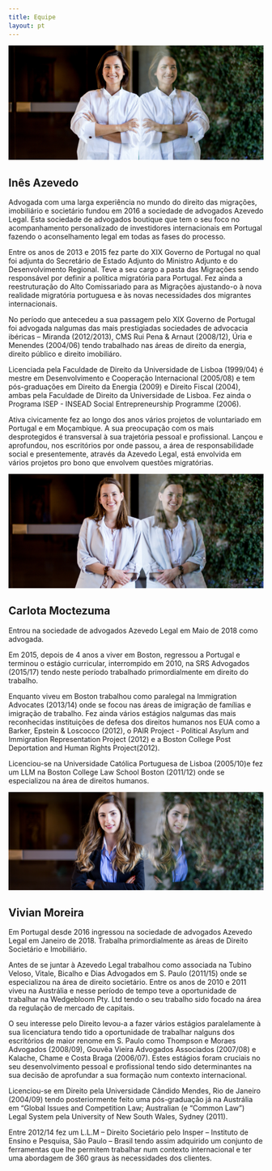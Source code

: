 ```yaml
---
title: Equipe
layout: pt
---
```



<div class="w-50-l w-100 bg-red-al">
  <img src="/assets/ines.jpg" alt="Inês Azevedo"/>
  <h2 class="f2 fw3 white pl4">Inês Azevedo</h2>
</div>

<div class="w-80-l w-100 ph4">
  <p class="lh-copy measure-wide">
    Advogada com uma larga experiência no mundo do direito das migrações,
    imobiliário e societário fundou em 2016 a sociedade de advogados Azevedo
    Legal.  Esta sociedade de advogados boutique que tem o seu foco no
    acompanhamento personalizado de investidores internacionais em Portugal
    fazendo o aconselhamento legal em todas as fases do processo.
  </p>

  <p class="lh-copy measure-wide">
    Entre os anos de 2013 e 2015 fez parte do XIX Governo de Portugal no qual
    foi adjunta do Secretário de Estado Adjunto do Ministro Adjunto e do
    Desenvolvimento Regional. Teve a seu cargo a pasta das Migrações sendo
    responsável por definir a política migratória para Portugal. Fez ainda a
    reestruturação do Alto Comissariado para as Migrações ajustando-o à nova
    realidade migratória portuguesa e às novas necessidades dos migrantes
    internacionais.
  </p>

  <p class="lh-copy measure-wide">
    No período que antecedeu a sua passagem pelo XIX Governo de Portugal foi
    advogada nalgumas das mais prestigiadas sociedades de advocacia ibéricas –
    Miranda (2012/2013), CMS Rui Pena & Arnaut (2008/12), Úria e Menendes
    (2004/06) tendo trabalhado nas áreas de direito da energia, direito público
    e direito imobiliáro.
  </p>

  <p class="lh-copy measure-wide">
    Licenciada pela Faculdade de Direito da Universidade de Lisboa (1999/04) é
    mestre em Desenvolvimento e Cooperação Internacional (2005/08) e tem
    pós-graduações em Direito da Energia (2009) e Direito Fiscal (2004), ambas
    pela Faculdade de Direito da Universidade de Lisboa. Fez ainda o Programa
    ISEP - INSEAD Social Entrepreneurship Programme (2006).
  </p>

  <p class="lh-copy measure-wide">
    Ativa civicamente fez ao longo dos anos vários projetos de voluntariado em
    Portugal e em Moçambique. A sua preocupação com os mais desprotegidos é
    transversal à sua trajetória pessoal e profissional. Lançou e aprofundou,
    nos escritórios por onde passou, a área de responsabilidade social e
    presentemente, através da Azevedo Legal, está envolvida em vários projetos
    pro bono que envolvem questões migratórias.
  </p>

</div>


<div class="w-50-l w-100 bg-red-al">
  <img src="/assets/carlota.jpg" alt="Carlota Moctezuma"/>
  <h2 class="f2 fw3 white pl4">Carlota Moctezuma</h2>
</div>

<div class="w-80-l w-100 ph4">

  <p class="lh-copy measure-wide">
    Entrou na sociedade de advogados Azevedo Legal em Maio de 2018 como
    advogada.
  </p>

  <p class="lh-copy measure-wide">
    Em 2015, depois de 4 anos a viver em Boston, regressou a Portugal e
    terminou o estágio curricular, interrompido em 2010, na SRS Advogados
    (2015/17) tendo neste período trabalhado primordialmente em direito do
    trabalho.
  </p>

  <p class="lh-copy measure-wide">
    Enquanto viveu em Boston trabalhou como paralegal na Immigration Advocates
    (2013/14) onde se focou nas áreas de imigração de famílias e imigração de
    trabalho. Fez ainda vários estágios nalgumas das mais reconhecidas
    instituições de defesa dos direitos humanos nos EUA como a Barker, Epstein
    & Loscocco (2012), o PAIR Project - Political Asylum and Immigration
    Representation Project (2012) e a Boston College Post Deportation and Human
    Rights Project(2012).
  </p>


  <p class="lh-copy measure-wide">
    Licenciou-se na Universidade Católica Portuguesa de Lisboa (2005/10)e fez
    um LLM na Boston College Law School Boston (2011/12) onde se especializou
    na área de direitos humanos.
  </p>
</div>

<div class="w-50-l w-100 bg-red-al">
  <img src="/assets/vivian.jpg" alt="Vivian Moreira"/>
  <h2 class="f2 fw3 white pl4">Vivian Moreira</h2>
</div>

<div class="w-80-l w-100 ph4">

  <p class="lh-copy measure-wide">
    Em Portugal desde 2016 ingressou na sociedade de advogados Azevedo Legal em
    Janeiro de 2018. Trabalha primordialmente as áreas de Direito Societário e
    Imobiliário.
  </p>

  <p class="lh-copy measure-wide">
    Antes de se juntar à Azevedo Legal trabalhou como associada na Tubino
    Veloso, Vitale, Bicalho e Dias Advogados em S. Paulo (2011/15) onde se
    especializou na área de direito societário. Entre os anos de 2010 e 2011
    viveu na Austrália e nesse período de tempo teve a oportunidade de
    trabalhar na Wedgebloom Pty. Ltd tendo o seu trabalho sido focado na área
    da regulação de mercado de capitais.
  </p>

  <p class="lh-copy measure-wide">
    O seu interesse pelo Direito levou-a a fazer vários estágios paralelamente
    à sua licenciatura tendo tido a oportunidade de trabalhar nalguns dos
    escritórios de maior renome em S. Paulo como Thompson e Moraes Advogados
    (2008/09), Gouvêa Vieira Advogados Associados (2007/08) e Kalache, Chame e
    Costa Braga (2006/07). Estes estágios foram cruciais no seu desenvolvimento
    pessoal e profissional tendo sido determinantes na sua decisão de
    aprofundar a sua formação num contexto internacional.
  </p>

  <p class="lh-copy measure-wide">
    Licenciou-se em Direito pela Universidade Cândido Mendes, Rio de Janeiro
    (2004/09) tendo posteriormente feito uma pós-graduação já na Austrália em
    “Global Issues and Competition Law;  Australian (e “Common Law”) Legal
    System pela University of New South Wales, Sydney (2011).
  </p>

  <p class="lh-copy measure-wide">
    Entre 2012/14 fez um L.L.M – Direito Societário pelo Insper – Instituto de
    Ensino e Pesquisa, São Paulo – Brasil tendo assim adquirido um conjunto de
    ferramentas que lhe permitem trabalhar num contexto internacional e ter uma
    abordagem de 360 graus às necessidades dos clientes.
  </p>
</div>
